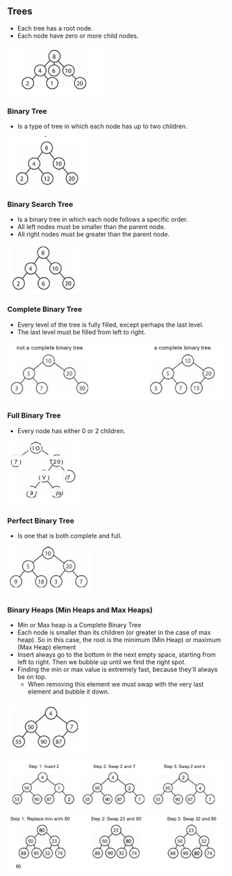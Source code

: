 ## Trees

- Each tree has a root node.
- Each node have zero or more child nodes.

![img.png](img_2.png)

### Binary Tree

- Is a type of tree in which each node has up to two children.

![img.png](img.png)

### Binary Search Tree

- Is a binary tree in which each node follows a specific order.
- All left nodes must be smaller than the parent node.
- All right nodes must be greater than the parent node.

![img_1.png](img_1.png)

### Complete Binary Tree

- Every level of the tree is fully filled, except perhaps the last level.
- The last level must be filled from left to right.

![img_3.png](img_3.png)

### Full Binary Tree

- Every node has either 0 or 2 children.

![img_4.png](img_4.png)

### Perfect Binary Tree

- Is one that is both complete and full.

![img_5.png](img_5.png)

### Binary Heaps (Min Heaps and Max Heaps)

- Min or Max heap is a Complete Binary Tree
- Each node is smaller than its children (or greater in the case of max heap). So in this case, the root is the minimum (Min Heap) or maximum (Max Heap) element
- Insert always go to the bottom in the next empty space, starting from left to right. Then we bubble up until we find the right spot.
- Finding the min or max value is extremely fast, because they'll always be on top. 
  - When removing this element we must swap with the very last element and bubble it down.

![img_6.png](img_6.png)

![img_7.png](img_7.png)

![img_8.png](img_8.png)